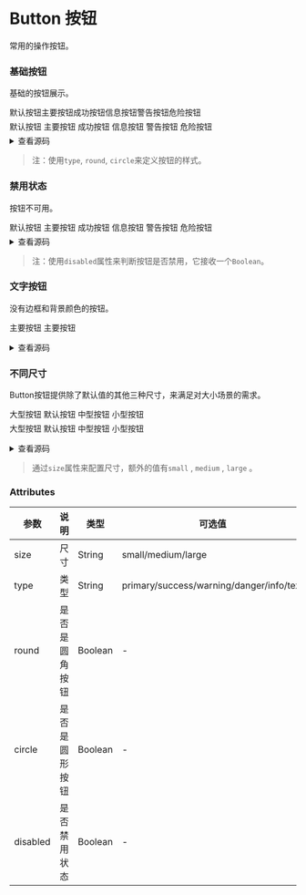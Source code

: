# Button 按钮
常用的操作按钮。

### 基础按钮
基础的按钮展示。
<div class="boxButton" >
<div class="item" style="display: flex">
  <s-button>默认按钮</s-button>
  <s-button type="primary">主要按钮</s-button>
  <s-button type="success">成功按钮</s-button>
  <s-button type="info">信息按钮</s-button>
  <s-button type="warning">警告按钮</s-button>
  <s-button type="danger">危险按钮</s-button>
</div>
<div class="item">
  <s-button round>默认按钮</s-button>
  <s-button type="primary" round>主要按钮</s-button>
  <s-button type="success" round>成功按钮</s-button>
  <s-button type="info" round>信息按钮</s-button>
  <s-button type="warning" round>警告按钮</s-button>
  <s-button type="danger" round>危险按钮</s-button>
</div>
<div class="item">
  <s-button class="s-icon-search" circle></s-button>
  <s-button class="s-icon-edit" type="primary" circle ></s-button>
  <s-button  class="s-icon-success" type="success" circle></s-button>
  <s-button  class="s-icon-email" type="info" circle></s-button>
  <s-button  class="s-icon-start" type="warning" circle></s-button>
  <s-button  class="s-icon-delete" type="danger" circle></s-button>
</div>
</div>

<details>
<summary>查看源码</summary>

```vue
<div>
  <s-button>默认按钮</s-button>
  <s-button type="primary">主要按钮</s-button>
  <s-button type="success">成功按钮</s-button>
  <s-button type="info">信息按钮</s-button>
  <s-button type="warning">警告按钮</s-button>
  <s-button type="danger">危险按钮</s-button>
</div>
<div>
  <s-button round>默认按钮</s-button>
  <s-button type="primary" round>主要按钮</s-button>
  <s-button type="success" round>成功按钮</s-button>
  <s-button type="info" round>信息按钮</s-button>
  <s-button type="warning" round>警告按钮</s-button>
  <s-button type="danger" round>危险按钮</s-button>
</div>
<div>
  <s-button class="s-icon-search" circle></s-button>
  <s-button class="s-icon-edit" type="primary" circle ></s-button>
  <s-button  class="s-icon-success" type="success" circle></s-button>
  <s-button  class="s-icon-email" type="info" circle></s-button>
  <s-button  class="s-icon-start" type="warning" circle></s-button>
  <s-button  class="s-icon-delete" type="danger" circle></s-button>
</div>
```
</details>

> 注：使用`type`, `round`, `circle`来定义按钮的样式。

### 禁用状态
按钮不可用。
<div class="item">
  <s-button disabled>默认按钮</s-button>
  <s-button type="primary" disabled>主要按钮</s-button>
  <s-button type="success" disabled>成功按钮</s-button>
  <s-button type="info" disabled>信息按钮</s-button>
  <s-button type="warning" disabled>警告按钮</s-button>
  <s-button type="danger" disabled>危险按钮</s-button>
</div>

<details>
<summary>查看源码</summary>

```vue
<div>
  <s-button disabled>默认按钮</s-button>
  <s-button type="primary" disabled>主要按钮</s-button>
  <s-button type="success" disabled>成功按钮</s-button>
  <s-button type="info" disabled>信息按钮</s-button>
  <s-button type="warning" disabled>警告按钮</s-button>
  <s-button type="danger" disabled>危险按钮</s-button>
</div>
```
</details>

> 注：使用`disabled`属性来判断按钮是否禁用，它接收一个`Boolean`。

### 文字按钮
没有边框和背景颜色的按钮。

<div class="text-btn">
  <s-button type="text">主要按钮</s-button>
  <s-button type="text"
      disabled >主要按钮</s-button>
</div>

<details>
<summary>查看源码</summary>

```vue
<div>
  <s-button type="text">主要按钮</s-button>
  <s-button type="text" disabled >主要按钮</s-button>
</div>
```
</details>

### 不同尺寸
Button按钮提供除了默认值的其他三种尺寸，来满足对大小场景的需求。

<div class="text-btn">
  <div class="item">
      <s-button size="large">大型按钮</s-button>
      <s-button>默认按钮</s-button>
      <s-button size="medium">中型按钮</s-button>
      <s-button size="small">小型按钮</s-button>
  </div>
  <div>
      <s-button size="large" round>大型按钮</s-button>
      <s-button round>默认按钮</s-button>
      <s-button size="medium" round>中型按钮</s-button>
      <s-button size="small" round>小型按钮</s-button>
  </div>
</div>

<details>
<summary>查看源码</summary>

```vue
  <div>
    <s-button size="large">大型按钮</s-button>
    <s-button>默认按钮</s-button>
    <s-button size="medium">中型按钮</s-button>
    <s-button size="small">小型按钮</s-button>
  </div>
  <div>
    <s-button size="large" round>大型按钮<s-button>
    <s-button round>默认按钮</s-button>
    <s-button size="medium" round>中型按钮<s-button>
    <s-button size="small" round>小型按钮<s-button>
  </div>

```
</details>

> 通过`size`属性来配置尺寸，额外的值有`small` , `medium` , `large` 。

### Attributes
 参数 | 说明 |类型|可选值|默认值|
---|---|---|---|---|
size | 尺寸 | String | small/medium/large | —
type | 类型 | String | primary/success/warning/danger/info/text | -
round | 是否是圆角按钮 | Boolean | - | false
circle | 是否是圆形按钮 | Boolean | - | false
disabled | 是否禁用状态 | Boolean | - | false

<style scope>
  
/* .box {
  display: flex;
  flex-direction: column;
  -bottom: 5px;
} */
.boxButton {

}
.item {
  margin-bottom: 5px;
  
}
.item>button {
  margin-right: 5px;
}
.text-btn {
  margin-bottom: 15px;
}
</style>